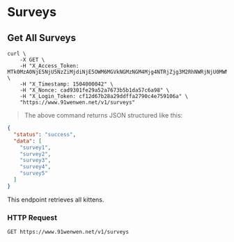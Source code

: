 # Surveys

## Get All Surveys

```shell
curl \
    -X GET \
    -H "X_Access_Token: MTk0MzA0NjE5NjU5NzZiMjdiNjE5OWM6MGVkNGMzNGM4Mjg4NTRjZjg3M2RhNWRjNjU0MWNlMzdlMWI3NDM5YTk2MDUwOWVkNmU3NjE1NGUwODQ3NmM5Zg" \
    -H "X_Timestamp: 1504000042" \
    -H "X_Nonce: cad9301fe29a52a7673b5b1da57c6a98" \
    -H "X_Login_Token: cf12d67b28a29ddffa2790c4e759106a" \
    "https://www.91wenwen.net/v1/surveys"
```

> The above command returns JSON structured like this:

```json
{
  "status": "success",
  "data": [
    "survey1",
    "survey2",
    "survey3",
    "survey4",
    "survey5"
  ]
}
```

This endpoint retrieves all kittens.

### HTTP Request

`GET https://www.91wenwen.net/v1/surveys`

